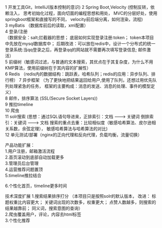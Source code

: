   1 开发工具Git，IntelliJ(版本控制的意识) 
  2 Spring Boot,Velocity
    (控制反转，依赖注入，
    思考初始化过程，面向切面的编程思想和用处，
    MVC的分层好处，使用springboot框架和直接写的不同，
    velocity前后端分离，如何渲染，流程)  
  3 myBatis （数据库前后的读取，xml配置）   
  4 登录/注册  
    （数据安全：salt;拦截器的思想；
     底层如何实现登录注册:token；
     token本项目中先放在mysql数据库中；
     后期改进：可以放在redis中，设计一个分布式的统一登录系统:当qq登录之后，再登录qq的网站就不需要再次填写登录信息;
     邮件激活）  
  5 前缀树（敏感词过滤，与普通的文本搜索，其优点在于其复杂度，为什么不用KMP算法，使用前缀树在于其内容的扩展性）    
  6 Redis （redis内的数据结构：跳跃表，哈希队列；redis的应用：异步队列、排行榜） 
  7 异步框架 （为了更快地把结果返回给用户,使用了队列，还想过用优先队列处理紧急的任务，
                框架的主要构成：消息的发送、消息的处理、事件的模型定义）  
  8 邮件，排序算法 (SSL(Secure Socket Layers))   
  9 推拉timeline  
  10 爬虫  
  11 solr搜索  (思想：通过SQL语句导进来，正排索引：文档 ---> 关键词
                                       倒排索引：关键词 ---> 文档
                                       搜索的重点去重：比较相似度（敏感哈希算法、皮尔逊相关系数，余弦定理），
                                       敏感哈希算法与哈希算法的对比)  
  12 单元测试/部署（nginx的正向代理和反向代理，负载均衡，流量切换）
  
  
  产品功能扩展：  
  1.用户注册，邮箱激活流程    
  2.首页滚动到底部自动加载更多  
  3.管理员后台管理  
  4.运营推荐问题置顶  
  5.timeline推拉结合  
  
  6.个性化首页，timeline更多时间  
  
  
  技术深度扩展
  1.搜索结果排序打分
    （本项目只是按照solr的默认版本，
    改进： 标题权重比内容更大；
          关键词出现的次数多，权重更大；
          点赞人数越多，则搜索的结果越靠前；
          同义词，搜索意图的查询）  
  2.爬虫覆盖用户，评论，内容去html标签  
  3.个性化推荐  